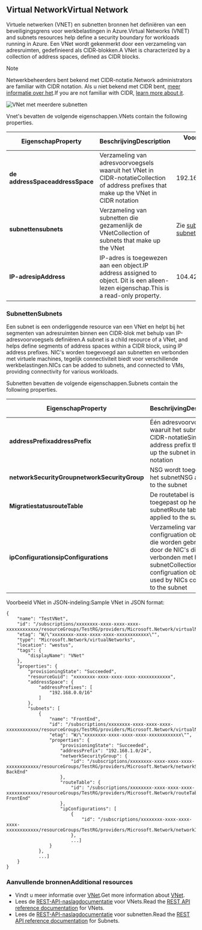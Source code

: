 ## <a name="virtual-network"></a><span data-ttu-id="686f1-101">Virtual Network</span><span class="sxs-lookup"><span data-stu-id="686f1-101">Virtual Network</span></span>
<span data-ttu-id="686f1-102">Virtuele netwerken (VNET) en subnetten bronnen het definiëren van een beveiligingsgrens voor werkbelastingen in Azure.</span><span class="sxs-lookup"><span data-stu-id="686f1-102">Virtual Networks (VNET) and subnets resources help define a security boundary for workloads running in Azure.</span></span> <span data-ttu-id="686f1-103">Een VNet wordt gekenmerkt door een verzameling van adresruimten, gedefinieerd als CIDR-blokken.</span><span class="sxs-lookup"><span data-stu-id="686f1-103">A VNet is characterized by a collection of address spaces, defined as CIDR blocks.</span></span> 

> [!NOTE]
> <span data-ttu-id="686f1-104">Netwerkbeheerders bent bekend met CIDR-notatie.</span><span class="sxs-lookup"><span data-stu-id="686f1-104">Network administrators are familiar with CIDR notation.</span></span> <span data-ttu-id="686f1-105">Als u niet bekend met CIDR bent, [meer informatie over het](http://whatismyipaddress.com/cidr).</span><span class="sxs-lookup"><span data-stu-id="686f1-105">If you are not familiar with CIDR, [learn more about it](http://whatismyipaddress.com/cidr).</span></span>
> 
> 

![VNet met meerdere subnetten](./media/resource-groups-networking/Figure4.png)

<span data-ttu-id="686f1-107">Vnet's bevatten de volgende eigenschappen.</span><span class="sxs-lookup"><span data-stu-id="686f1-107">VNets contain the following properties.</span></span>

| <span data-ttu-id="686f1-108">Eigenschap</span><span class="sxs-lookup"><span data-stu-id="686f1-108">Property</span></span> | <span data-ttu-id="686f1-109">Beschrijving</span><span class="sxs-lookup"><span data-stu-id="686f1-109">Description</span></span> | <span data-ttu-id="686f1-110">Voorbeeldwaarden</span><span class="sxs-lookup"><span data-stu-id="686f1-110">Sample values</span></span> |
| --- | --- | --- |
| <span data-ttu-id="686f1-111">**de addressSpace**</span><span class="sxs-lookup"><span data-stu-id="686f1-111">**addressSpace**</span></span> |<span data-ttu-id="686f1-112">Verzameling van adresvoorvoegsels waaruit het VNet in CIDR-notatie</span><span class="sxs-lookup"><span data-stu-id="686f1-112">Collection of address prefixes that make up the VNet in CIDR notation</span></span> |<span data-ttu-id="686f1-113">192.168.0.0/16</span><span class="sxs-lookup"><span data-stu-id="686f1-113">192.168.0.0/16</span></span> |
| <span data-ttu-id="686f1-114">**subnetten**</span><span class="sxs-lookup"><span data-stu-id="686f1-114">**subnets**</span></span> |<span data-ttu-id="686f1-115">Verzameling van subnetten die gezamenlijk de VNet</span><span class="sxs-lookup"><span data-stu-id="686f1-115">Collection of subnets that make up the VNet</span></span> |<span data-ttu-id="686f1-116">Zie [subnetten](#Subnets) hieronder.</span><span class="sxs-lookup"><span data-stu-id="686f1-116">see [subnets](#Subnets) below.</span></span> |
| <span data-ttu-id="686f1-117">**IP-adres**</span><span class="sxs-lookup"><span data-stu-id="686f1-117">**ipAddress**</span></span> |<span data-ttu-id="686f1-118">IP-adres is toegewezen aan een object.</span><span class="sxs-lookup"><span data-stu-id="686f1-118">IP address assigned to object.</span></span> <span data-ttu-id="686f1-119">Dit is een alleen-lezen eigenschap.</span><span class="sxs-lookup"><span data-stu-id="686f1-119">This is a read-only property.</span></span> |<span data-ttu-id="686f1-120">104.42.233.77</span><span class="sxs-lookup"><span data-stu-id="686f1-120">104.42.233.77</span></span> |

### <a name="subnets"></a><span data-ttu-id="686f1-121">Subnetten</span><span class="sxs-lookup"><span data-stu-id="686f1-121">Subnets</span></span>
<span data-ttu-id="686f1-122">Een subnet is een onderliggende resource van een VNet en helpt bij het segmenten van adresruimten binnen een CIDR-blok met behulp van IP-adresvoorvoegsels definiëren.</span><span class="sxs-lookup"><span data-stu-id="686f1-122">A subnet is a child resource of a VNet, and helps define segments of address spaces within a CIDR block, using IP address prefixes.</span></span> <span data-ttu-id="686f1-123">NIC's worden toegevoegd aan subnetten en verbonden met virtuele machines, tegelijk connectiviteit biedt voor verschillende werkbelastingen.</span><span class="sxs-lookup"><span data-stu-id="686f1-123">NICs can be added to subnets, and connected to VMs, providing connectivity for various workloads.</span></span>

<span data-ttu-id="686f1-124">Subnetten bevatten de volgende eigenschappen.</span><span class="sxs-lookup"><span data-stu-id="686f1-124">Subnets contain the following properties.</span></span> 

| <span data-ttu-id="686f1-125">Eigenschap</span><span class="sxs-lookup"><span data-stu-id="686f1-125">Property</span></span> | <span data-ttu-id="686f1-126">Beschrijving</span><span class="sxs-lookup"><span data-stu-id="686f1-126">Description</span></span> | <span data-ttu-id="686f1-127">Voorbeeldwaarden</span><span class="sxs-lookup"><span data-stu-id="686f1-127">Sample values</span></span> |
| --- | --- | --- |
| <span data-ttu-id="686f1-128">**addressPrefix**</span><span class="sxs-lookup"><span data-stu-id="686f1-128">**addressPrefix**</span></span> |<span data-ttu-id="686f1-129">Één adresvoorvoegsel waaruit het subnet in CIDR-notatie</span><span class="sxs-lookup"><span data-stu-id="686f1-129">Single address prefix that make up the subnet in CIDR notation</span></span> |<span data-ttu-id="686f1-130">192.168.1.0/24</span><span class="sxs-lookup"><span data-stu-id="686f1-130">192.168.1.0/24</span></span> |
| <span data-ttu-id="686f1-131">**networkSecurityGroup**</span><span class="sxs-lookup"><span data-stu-id="686f1-131">**networkSecurityGroup**</span></span> |<span data-ttu-id="686f1-132">NSG wordt toegepast op het subnet</span><span class="sxs-lookup"><span data-stu-id="686f1-132">NSG applied to the subnet</span></span> |<span data-ttu-id="686f1-133">Zie [nsg's](#Network-Security-Group)</span><span class="sxs-lookup"><span data-stu-id="686f1-133">see [NSGs](#Network-Security-Group)</span></span> |
| <span data-ttu-id="686f1-134">**Migratiestatus**</span><span class="sxs-lookup"><span data-stu-id="686f1-134">**routeTable**</span></span> |<span data-ttu-id="686f1-135">De routetabel is toegepast op het subnet</span><span class="sxs-lookup"><span data-stu-id="686f1-135">Route table applied to the subnet</span></span> |<span data-ttu-id="686f1-136">Zie [UDR](#Route-table)</span><span class="sxs-lookup"><span data-stu-id="686f1-136">see [UDR](#Route-table)</span></span> |
| <span data-ttu-id="686f1-137">**ipConfigurations**</span><span class="sxs-lookup"><span data-stu-id="686f1-137">**ipConfigurations**</span></span> |<span data-ttu-id="686f1-138">Verzameling van IP-configruation objecten die worden gebruikt door de NIC's die zijn verbonden met het subnet</span><span class="sxs-lookup"><span data-stu-id="686f1-138">Collection of IP configruation objects used by NICs connected to the subnet</span></span> |<span data-ttu-id="686f1-139">Zie [UDR](#Route-table)</span><span class="sxs-lookup"><span data-stu-id="686f1-139">see [UDR](#Route-table)</span></span> |

<span data-ttu-id="686f1-140">Voorbeeld VNet in JSON-indeling:</span><span class="sxs-lookup"><span data-stu-id="686f1-140">Sample VNet in JSON format:</span></span>

    {
        "name": "TestVNet",
        "id": "/subscriptions/xxxxxxxx-xxxx-xxxx-xxxx-xxxxxxxxxxxx/resourceGroups/TestRG/providers/Microsoft.Network/virtualNetworks/TestVNet",
        "etag": "W/\"xxxxxxxx-xxxx-xxxx-xxxx-xxxxxxxxxxxx\"",
        "type": "Microsoft.Network/virtualNetworks",
        "location": "westus",
        "tags": {
            "displayName": "VNet"
        },
        "properties": {
            "provisioningState": "Succeeded",
            "resourceGuid": "xxxxxxxx-xxxx-xxxx-xxxx-xxxxxxxxxxxx",
            "addressSpace": {
                "addressPrefixes": [
                    "192.168.0.0/16"
                ]
            },
            "subnets": [
                {
                    "name": "FrontEnd",
                    "id": "/subscriptions/xxxxxxxx-xxxx-xxxx-xxxx-xxxxxxxxxxxx/resourceGroups/TestRG/providers/Microsoft.Network/virtualNetworks/TestVNet/subnets/FrontEnd",
                    "etag": "W/\"xxxxxxxx-xxxx-xxxx-xxxx-xxxxxxxxxxxx\"",
                    "properties": {
                        "provisioningState": "Succeeded",
                        "addressPrefix": "192.168.1.0/24",
                        "networkSecurityGroup": {
                            "id": "/subscriptions/xxxxxxxx-xxxx-xxxx-xxxx-xxxxxxxxxxxx/resourceGroups/TestRG/providers/Microsoft.Network/networkSecurityGroups/NSG-BackEnd"
                        },
                        "routeTable": {
                            "id": "/subscriptions/xxxxxxxx-xxxx-xxxx-xxxx-xxxxxxxxxxxx/resourceGroups/TestRG/providers/Microsoft.Network/routeTables/UDR-FrontEnd"
                        },
                        "ipConfigurations": [
                            {
                                "id": "/subscriptions/xxxxxxxx-xxxx-xxxx-xxxx-xxxxxxxxxxxx/resourceGroups/TestRG/providers/Microsoft.Network/networkInterfaces/NICWEB1/ipConfigurations/ipconfig1"
                            },
                            ...]
                    }
                },
                ...]
        }
    }

### <a name="additional-resources"></a><span data-ttu-id="686f1-141">Aanvullende bronnen</span><span class="sxs-lookup"><span data-stu-id="686f1-141">Additional resources</span></span>
* <span data-ttu-id="686f1-142">Vindt u meer informatie over [VNet](../articles/virtual-network/virtual-networks-overview.md).</span><span class="sxs-lookup"><span data-stu-id="686f1-142">Get more information about [VNet](../articles/virtual-network/virtual-networks-overview.md).</span></span>
* <span data-ttu-id="686f1-143">Lees de [REST-API-naslagdocumentatie](https://msdn.microsoft.com/library/azure/mt163650.aspx) voor VNets.</span><span class="sxs-lookup"><span data-stu-id="686f1-143">Read the [REST API reference documentation](https://msdn.microsoft.com/library/azure/mt163650.aspx) for VNets.</span></span>
* <span data-ttu-id="686f1-144">Lees de [REST-API-naslagdocumentatie](https://msdn.microsoft.com/library/azure/mt163618.aspx) voor subnetten.</span><span class="sxs-lookup"><span data-stu-id="686f1-144">Read the [REST API reference documentation](https://msdn.microsoft.com/library/azure/mt163618.aspx) for Subnets.</span></span>

